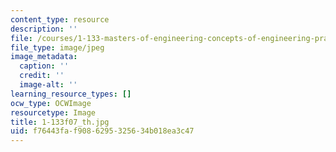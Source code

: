 ```yaml
---
content_type: resource
description: ''
file: /courses/1-133-masters-of-engineering-concepts-of-engineering-practice-fall-2007/f76443faf9086295325634b018ea3c47_1-133f07_th.jpg
file_type: image/jpeg
image_metadata:
  caption: ''
  credit: ''
  image-alt: ''
learning_resource_types: []
ocw_type: OCWImage
resourcetype: Image
title: 1-133f07_th.jpg
uid: f76443fa-f908-6295-3256-34b018ea3c47
---
```

